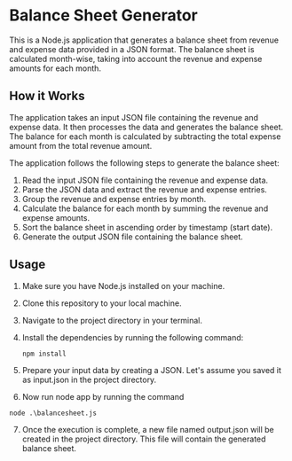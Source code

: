 # Balance Sheet Generator

This is a Node.js application that generates a balance sheet from revenue and expense data provided in a JSON format. The balance sheet is calculated month-wise, taking into account the revenue and expense amounts for each month.

## How it Works

The application takes an input JSON file containing the revenue and expense data. It then processes the data and generates the balance sheet. The balance for each month is calculated by subtracting the total expense amount from the total revenue amount.

The application follows the following steps to generate the balance sheet:

1. Read the input JSON file containing the revenue and expense data.
2. Parse the JSON data and extract the revenue and expense entries.
3. Group the revenue and expense entries by month.
4. Calculate the balance for each month by summing the revenue and expense amounts.
5. Sort the balance sheet in ascending order by timestamp (start date).
6. Generate the output JSON file containing the balance sheet.

## Usage

1. Make sure you have Node.js installed on your machine.
2. Clone this repository to your local machine.
3. Navigate to the project directory in your terminal.
4. Install the dependencies by running the following command:

   ```shell
   npm install
 5. Prepare your input data by creating a JSON. Let's assume you saved it as input.json in the project directory.
 6. Now run node app by running the command


   ```shell
   node .\balancesheet.js
   ```
   
 7. Once the execution is complete, a new file named output.json will be created in the project directory. This file will contain the generated balance sheet.



